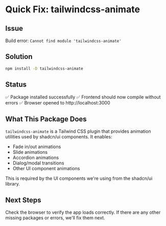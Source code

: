 # Quick Fix: tailwindcss-animate

## Issue
Build error: `Cannot find module 'tailwindcss-animate'`

## Solution
```bash
npm install -D tailwindcss-animate
```

## Status
✅ Package installed successfully
✅ Frontend should now compile without errors
✅ Browser opened to http://localhost:3000

## What This Package Does
`tailwindcss-animate` is a Tailwind CSS plugin that provides animation utilities used by shadcn/ui components. It enables:
- Fade in/out animations
- Slide animations
- Accordion animations
- Dialog/modal transitions
- Other UI component animations

This is required by the UI components we're using from the shadcn/ui library.

## Next Steps
Check the browser to verify the app loads correctly. If there are any other missing packages or errors, we'll fix them next.
